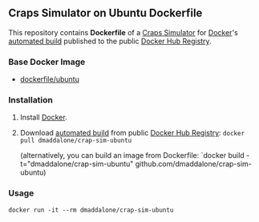 ## Craps Simulator on Ubuntu Dockerfile


This repository contains **Dockerfile** of a [Craps Simulator](http://github.com/dmaddalone/CrapSim) for [Docker](https://www.docker.com/)'s [automated build](https://hub.docker.com/r/dmaddalone/crap-sim-ubuntu) published to the public [Docker Hub Registry](https://hub.docker.com/).


### Base Docker Image

* [dockerfile/ubuntu](http://dockerfile.github.io/#/ubuntu)


### Installation

1. Install [Docker](https://www.docker.com/).

2. Download [automated build](https://hub.docker.com/r/dmaddalone/crap-sim-ubuntu) from public [Docker Hub Registry](https://hub.docker.com/): `docker pull dmaddalone/crap-sim-ubuntu`

   (alternatively, you can build an image from Dockerfile: `docker build -t="dmaddalone/crap-sim-ubuntu" github.com/dmaddalone/crap-sim-ubuntu)


### Usage

    docker run -it --rm dmaddalone/crap-sim-ubuntu
